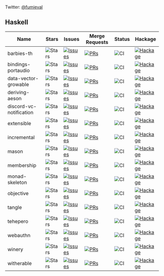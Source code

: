 Twitter: [@fumieval](https://twitter.com/fumieval)

## Haskell

| Name | Stars | Issues | Merge Requests | Status | Hackage |
| ---- | ----- | ------ | -------------- | ------ | ------- |
|barbies-th |![Stars](https://img.shields.io/github/stars/fumieval/barbies-th?style=social) | [![Issues](https://img.shields.io/github/issues/fumieval/barbies-th?label=%22%22)](https://github.com/fumieval/barbies-th/issues) | [![PRs](https://img.shields.io/github/issues-pr/fumieval/barbies-th?label=%22%22)](https://github.com/fumieval/barbies-th/pulls) | ![CI](https://github.com/fumieval/barbies-th/workflows/Haskell%20CI/badge.svg) | [![Hackage](https://img.shields.io/hackage/v/barbies-th.svg?label=%22%22)](https://hackage.haskell.org/package/barbies-th)
|bindings-portaudio |![Stars](https://img.shields.io/github/stars/fumieval/bindings-portaudio?style=social) | [![Issues](https://img.shields.io/github/issues/fumieval/bindings-portaudio?label=%22%22)](https://github.com/fumieval/bindings-portaudio/issues) | [![PRs](https://img.shields.io/github/issues-pr/fumieval/bindings-portaudio?label=%22%22)](https://github.com/fumieval/bindings-portaudio/pulls) | ![CI](https://github.com/fumieval/bindings-portaudio/workflows/Haskell%20CI/badge.svg) | [![Hackage](https://img.shields.io/hackage/v/bindings-portaudio.svg?label=%22%22)](https://hackage.haskell.org/package/bindings-portaudio)
|data-vector-growable |![Stars](https://img.shields.io/github/stars/fumieval/data-vector-growable?style=social) | [![Issues](https://img.shields.io/github/issues/fumieval/data-vector-growable?label=%22%22)](https://github.com/fumieval/data-vector-growable/issues) | [![PRs](https://img.shields.io/github/issues-pr/fumieval/data-vector-growable?label=%22%22)](https://github.com/fumieval/data-vector-growable/pulls) | ![CI](https://github.com/fumieval/data-vector-growable/workflows/Haskell%20CI/badge.svg) | [![Hackage](https://img.shields.io/hackage/v/data-vector-growable.svg?label=%22%22)](https://hackage.haskell.org/package/data-vector-growable)
|deriving-aeson |![Stars](https://img.shields.io/github/stars/fumieval/deriving-aeson?style=social) | [![Issues](https://img.shields.io/github/issues/fumieval/deriving-aeson?label=%22%22)](https://github.com/fumieval/deriving-aeson/issues) | [![PRs](https://img.shields.io/github/issues-pr/fumieval/deriving-aeson?label=%22%22)](https://github.com/fumieval/deriving-aeson/pulls) | ![CI](https://github.com/fumieval/deriving-aeson/workflows/Haskell%20CI/badge.svg) | [![Hackage](https://img.shields.io/hackage/v/deriving-aeson.svg?label=%22%22)](https://hackage.haskell.org/package/deriving-aeson)
|discord-vc-notification |![Stars](https://img.shields.io/github/stars/fumieval/discord-vc-notification?style=social) | [![Issues](https://img.shields.io/github/issues/fumieval/discord-vc-notification?label=%22%22)](https://github.com/fumieval/discord-vc-notification/issues) | [![PRs](https://img.shields.io/github/issues-pr/fumieval/discord-vc-notification?label=%22%22)](https://github.com/fumieval/discord-vc-notification/pulls) | ![CI](https://github.com/fumieval/discord-vc-notification/workflows/Haskell%20CI/badge.svg) | [![Hackage](https://img.shields.io/hackage/v/discord-vc-notification.svg?label=%22%22)](https://hackage.haskell.org/package/discord-vc-notification)
|extensible |![Stars](https://img.shields.io/github/stars/fumieval/extensible?style=social) | [![Issues](https://img.shields.io/github/issues/fumieval/extensible?label=%22%22)](https://github.com/fumieval/extensible/issues) | [![PRs](https://img.shields.io/github/issues-pr/fumieval/extensible?label=%22%22)](https://github.com/fumieval/extensible/pulls) | ![CI](https://github.com/fumieval/extensible/workflows/Haskell%20CI/badge.svg) | [![Hackage](https://img.shields.io/hackage/v/extensible.svg?label=%22%22)](https://hackage.haskell.org/package/extensible)
|incremental |![Stars](https://img.shields.io/github/stars/fumieval/incremental?style=social) | [![Issues](https://img.shields.io/github/issues/fumieval/incremental?label=%22%22)](https://github.com/fumieval/incremental/issues) | [![PRs](https://img.shields.io/github/issues-pr/fumieval/incremental?label=%22%22)](https://github.com/fumieval/incremental/pulls) | ![CI](https://github.com/fumieval/incremental/workflows/Haskell%20CI/badge.svg) | [![Hackage](https://img.shields.io/hackage/v/incremental.svg?label=%22%22)](https://hackage.haskell.org/package/incremental)
|mason |![Stars](https://img.shields.io/github/stars/fumieval/mason?style=social) | [![Issues](https://img.shields.io/github/issues/fumieval/mason?label=%22%22)](https://github.com/fumieval/mason/issues) | [![PRs](https://img.shields.io/github/issues-pr/fumieval/mason?label=%22%22)](https://github.com/fumieval/mason/pulls) | ![CI](https://github.com/fumieval/mason/workflows/Haskell%20CI/badge.svg) | [![Hackage](https://img.shields.io/hackage/v/mason.svg?label=%22%22)](https://hackage.haskell.org/package/mason)
|membership |![Stars](https://img.shields.io/github/stars/fumieval/membership?style=social) | [![Issues](https://img.shields.io/github/issues/fumieval/membership?label=%22%22)](https://github.com/fumieval/membership/issues) | [![PRs](https://img.shields.io/github/issues-pr/fumieval/membership?label=%22%22)](https://github.com/fumieval/membership/pulls) | ![CI](https://github.com/fumieval/membership/workflows/Haskell%20CI/badge.svg) | [![Hackage](https://img.shields.io/hackage/v/membership.svg?label=%22%22)](https://hackage.haskell.org/package/membership)
|monad-skeleton |![Stars](https://img.shields.io/github/stars/fumieval/monad-skeleton?style=social) | [![Issues](https://img.shields.io/github/issues/fumieval/monad-skeleton?label=%22%22)](https://github.com/fumieval/monad-skeleton/issues) | [![PRs](https://img.shields.io/github/issues-pr/fumieval/monad-skeleton?label=%22%22)](https://github.com/fumieval/monad-skeleton/pulls) | ![CI](https://github.com/fumieval/monad-skeleton/workflows/Haskell%20CI/badge.svg) | [![Hackage](https://img.shields.io/hackage/v/monad-skeleton.svg?label=%22%22)](https://hackage.haskell.org/package/monad-skeleton)
|objective |![Stars](https://img.shields.io/github/stars/fumieval/objective?style=social) | [![Issues](https://img.shields.io/github/issues/fumieval/objective?label=%22%22)](https://github.com/fumieval/objective/issues) | [![PRs](https://img.shields.io/github/issues-pr/fumieval/objective?label=%22%22)](https://github.com/fumieval/objective/pulls) | ![CI](https://github.com/fumieval/objective/workflows/Haskell%20CI/badge.svg) | [![Hackage](https://img.shields.io/hackage/v/objective.svg?label=%22%22)](https://hackage.haskell.org/package/objective)
|tangle |![Stars](https://img.shields.io/github/stars/fumieval/tangle?style=social) | [![Issues](https://img.shields.io/github/issues/fumieval/tangle?label=%22%22)](https://github.com/fumieval/tangle/issues) | [![PRs](https://img.shields.io/github/issues-pr/fumieval/tangle?label=%22%22)](https://github.com/fumieval/tangle/pulls) | ![CI](https://github.com/fumieval/tangle/workflows/Haskell%20CI/badge.svg) | [![Hackage](https://img.shields.io/hackage/v/tangle.svg?label=%22%22)](https://hackage.haskell.org/package/tangle)
|tehepero |![Stars](https://img.shields.io/github/stars/fumieval/tehepero?style=social) | [![Issues](https://img.shields.io/github/issues/fumieval/tehepero?label=%22%22)](https://github.com/fumieval/tehepero/issues) | [![PRs](https://img.shields.io/github/issues-pr/fumieval/tehepero?label=%22%22)](https://github.com/fumieval/tehepero/pulls) | ![CI](https://github.com/fumieval/tehepero/workflows/Haskell%20CI/badge.svg) | [![Hackage](https://img.shields.io/hackage/v/tehepero.svg?label=%22%22)](https://hackage.haskell.org/package/tehepero)
|webauthn |![Stars](https://img.shields.io/github/stars/fumieval/webauthn?style=social) | [![Issues](https://img.shields.io/github/issues/fumieval/webauthn?label=%22%22)](https://github.com/fumieval/webauthn/issues) | [![PRs](https://img.shields.io/github/issues-pr/fumieval/webauthn?label=%22%22)](https://github.com/fumieval/webauthn/pulls) | ![CI](https://github.com/fumieval/webauthn/workflows/Haskell%20CI/badge.svg) | [![Hackage](https://img.shields.io/hackage/v/webauthn.svg?label=%22%22)](https://hackage.haskell.org/package/webauthn)
|winery |![Stars](https://img.shields.io/github/stars/fumieval/winery?style=social) | [![Issues](https://img.shields.io/github/issues/fumieval/winery?label=%22%22)](https://github.com/fumieval/winery/issues) | [![PRs](https://img.shields.io/github/issues-pr/fumieval/winery?label=%22%22)](https://github.com/fumieval/winery/pulls) | ![CI](https://github.com/fumieval/winery/workflows/Haskell%20CI/badge.svg) | [![Hackage](https://img.shields.io/hackage/v/winery.svg?label=%22%22)](https://hackage.haskell.org/package/winery)
|witherable |![Stars](https://img.shields.io/github/stars/fumieval/witherable?style=social) | [![Issues](https://img.shields.io/github/issues/fumieval/witherable?label=%22%22)](https://github.com/fumieval/witherable/issues) | [![PRs](https://img.shields.io/github/issues-pr/fumieval/witherable?label=%22%22)](https://github.com/fumieval/witherable/pulls) | ![CI](https://github.com/fumieval/witherable/workflows/Haskell%20CI/badge.svg) | [![Hackage](https://img.shields.io/hackage/v/witherable.svg?label=%22%22)](https://hackage.haskell.org/package/witherable)
